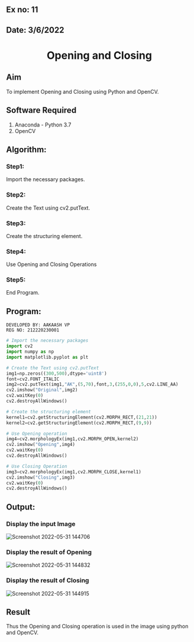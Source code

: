 ## Ex no: 11
## Date: 3/6/2022
# <p align="center">Opening and Closing

## Aim
To implement Opening and Closing using Python and OpenCV.

## Software Required
1. Anaconda - Python 3.7
2. OpenCV
## Algorithm:
### Step1:
Import the necessary packages.
<br>
### Step2:
Create the Text using cv2.putText.
<br>

### Step3:
Create the structuring element.
<br>

### Step4:
Use Opening and Closing Operations
<br>

### Step5:
End Program.
<br>

## Program:
```
DEVELOPED BY: AAKAASH VP
REG NO: 212220230001
```

``` Python
# Import the necessary packages
import cv2
import numpy as np
import matplotlib.pyplot as plt

# Create the Text using cv2.putText
img1=np.zeros((300,500),dtype='uint8')
font=cv2.FONT_ITALIC
img2=cv2.putText(img1,"AK",(5,70),font,3,(255,0,0),5,cv2.LINE_AA)
cv2.imshow("Original",img2)
cv2.waitKey(0)
cv2.destroyAllWindows()

# Create the structuring element
kernel1=cv2.getStructuringElement(cv2.MORPH_RECT,(21,21))
kernel2=cv2.getStructuringElement(cv2.MORPH_RECT,(9,9))

# Use Opening operation
img4=cv2.morphologyEx(img1,cv2.MORPH_OPEN,kernel2)
cv2.imshow("Opening",img4)
cv2.waitKey(0)
cv2.destroyAllWindows()

# Use Closing Operation
img3=cv2.morphologyEx(img1,cv2.MORPH_CLOSE,kernel1)
cv2.imshow("Closing",img3)
cv2.waitKey(0)
cv2.destroyAllWindows()
```
## Output:

### Display the input Image

![Screenshot 2022-05-31 144706](https://user-images.githubusercontent.com/75235212/171139922-8306e845-4a2b-473e-8dea-1ebb14ad6abd.png)


### Display the result of Opening

![Screenshot 2022-05-31 144832](https://user-images.githubusercontent.com/75235212/171139931-333d9399-a462-47e6-baa8-66a5d6dca139.png)


### Display the result of Closing

![Screenshot 2022-05-31 144915](https://user-images.githubusercontent.com/75235212/171139947-9a82bd0d-769f-4658-a2ce-13f9b5c00c9d.png)


## Result
Thus the Opening and Closing operation is used in the image using python and OpenCV.
